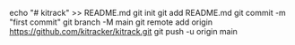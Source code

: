echo "# kitrack" >> README.md
git init
git add README.md
git commit -m "first commit"
git branch -M main
git remote add origin https://github.com/kitracker/kitrack.git
git push -u origin main
